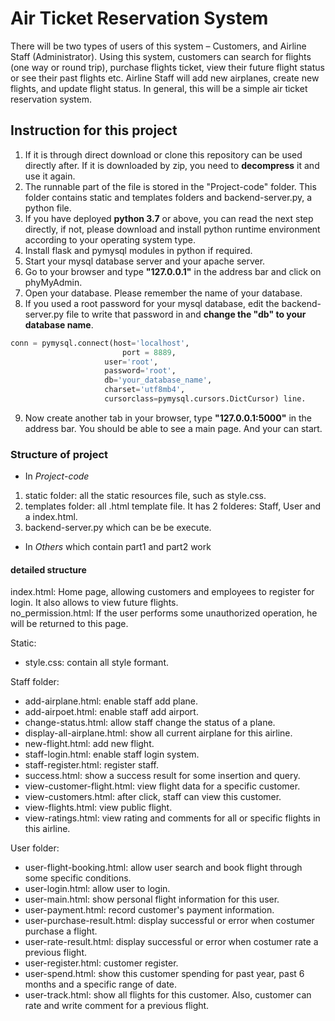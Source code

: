 # Air Ticket Reservation System

There will be two types of
users of this system – Customers, and Airline Staff (Administrator). Using this system, customers can
search for flights (one way or round trip), purchase flights ticket, view their future flight status or see
their past flights etc. Airline Staff will add new airplanes, create new flights, and update flight status. In
general, this will be a simple air ticket reservation system. 

## Instruction for this project
1. If it is through direct download or clone this repository can be used directly after. If it is downloaded by zip, you need to **decompress** it and use it again.   
2. The runnable part of the file is stored in the "Project-code" folder. This folder contains static and templates folders and backend-server.py, a python file.   
3. If you have deployed **python 3.7** or above, you can read the next step directly, if not, please download and install python runtime environment according to your operating system type. 
5. Install flask and pymysql modules in python if required.   
6. Start your mysql database server and your apache server.   
7. Go to your browser and type **"127.0.0.1"** in the address bar and click on phyMyAdmin.   
8. Open your database. Please remember the name of your database. 
9. If you used a root password for your mysql database, edit the backend-server.py file to
  write that password in and **change the "db" to your database name**.
  ```python
  conn = pymysql.connect(host='localhost',
		                   port = 8889,
                       user='root',
                       password='root',
                       db='your_database_name',
                       charset='utf8mb4',
                       cursorclass=pymysql.cursors.DictCursor) line.
 ```   
9. Now create another tab in your browser, type **"127.0.0.1:5000"** in the address bar.
You should be able to see a main page. And your can start.   

### Structure of project
- In *Project-code*
1. static folder: all the static resources file, such as style.css.  
2. templates folder: all .html template file. It has 2 folderes: Staff, User and a index.html.  
3. backend-server.py which can be be execute.   
- In *Others* which contain part1 and part2 work

#### detailed structure
index.html: Home page, allowing customers and employees to register for login. It also allows to view future flights.   
no_permission.html: If the user performs some unauthorized operation, he will be returned to this page.  

Static:
- style.css: contain all style formant.    

Staff folder:    
- add-airplane.html: enable staff add plane.    
- add-airpoet.html: enable staff add airport.     
- change-status.html: allow staff change the status of a plane.    
- display-all-airplane.html: show all current airplane for this airline.   
- new-flight.html: add new flight.   
- staff-login.html: enable staff login system.        
- staff-register.html: register staff.   
- success.html: show a success result for some insertion and query.  
- view-customer-flight.html: view flight data for a specific customer.  
- view-customers.html: after click, staff can view this customer.  
- view-flights.html: view public flight.  
- view-ratings.html: view rating and comments for all or specific flights in this airline.  
     
User folder:    
- user-flight-booking.html: allow user search and book flight through some specific conditions.   
- user-login.html: allow user to login.   
- user-main.html: show personal flight information for this user.   
- user-payment.html: record customer's payment information.   
- user-purchase-result.html: display successful or error when costumer purchase a flight.    
- user-rate-result.html: display successful or error when costumer rate a previous flight.    
- user-register.html: customer register.    
- user-spend.html: show this customer spending for past year, past 6 months and a specific range of date.   
- user-track.html: show all flights for this customer. Also, customer can rate and write comment for a previous flight.  
